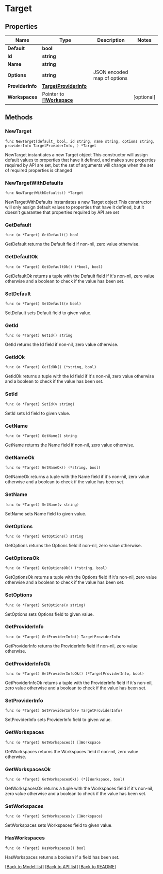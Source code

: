# Target

## Properties

Name | Type | Description | Notes
------------ | ------------- | ------------- | -------------
**Default** | **bool** |  | 
**Id** | **string** |  | 
**Name** | **string** |  | 
**Options** | **string** | JSON encoded map of options | 
**ProviderInfo** | [**TargetProviderInfo**](TargetProviderInfo.md) |  | 
**Workspaces** | Pointer to [**[]Workspace**](Workspace.md) |  | [optional] 

## Methods

### NewTarget

`func NewTarget(default_ bool, id string, name string, options string, providerInfo TargetProviderInfo, ) *Target`

NewTarget instantiates a new Target object
This constructor will assign default values to properties that have it defined,
and makes sure properties required by API are set, but the set of arguments
will change when the set of required properties is changed

### NewTargetWithDefaults

`func NewTargetWithDefaults() *Target`

NewTargetWithDefaults instantiates a new Target object
This constructor will only assign default values to properties that have it defined,
but it doesn't guarantee that properties required by API are set

### GetDefault

`func (o *Target) GetDefault() bool`

GetDefault returns the Default field if non-nil, zero value otherwise.

### GetDefaultOk

`func (o *Target) GetDefaultOk() (*bool, bool)`

GetDefaultOk returns a tuple with the Default field if it's non-nil, zero value otherwise
and a boolean to check if the value has been set.

### SetDefault

`func (o *Target) SetDefault(v bool)`

SetDefault sets Default field to given value.


### GetId

`func (o *Target) GetId() string`

GetId returns the Id field if non-nil, zero value otherwise.

### GetIdOk

`func (o *Target) GetIdOk() (*string, bool)`

GetIdOk returns a tuple with the Id field if it's non-nil, zero value otherwise
and a boolean to check if the value has been set.

### SetId

`func (o *Target) SetId(v string)`

SetId sets Id field to given value.


### GetName

`func (o *Target) GetName() string`

GetName returns the Name field if non-nil, zero value otherwise.

### GetNameOk

`func (o *Target) GetNameOk() (*string, bool)`

GetNameOk returns a tuple with the Name field if it's non-nil, zero value otherwise
and a boolean to check if the value has been set.

### SetName

`func (o *Target) SetName(v string)`

SetName sets Name field to given value.


### GetOptions

`func (o *Target) GetOptions() string`

GetOptions returns the Options field if non-nil, zero value otherwise.

### GetOptionsOk

`func (o *Target) GetOptionsOk() (*string, bool)`

GetOptionsOk returns a tuple with the Options field if it's non-nil, zero value otherwise
and a boolean to check if the value has been set.

### SetOptions

`func (o *Target) SetOptions(v string)`

SetOptions sets Options field to given value.


### GetProviderInfo

`func (o *Target) GetProviderInfo() TargetProviderInfo`

GetProviderInfo returns the ProviderInfo field if non-nil, zero value otherwise.

### GetProviderInfoOk

`func (o *Target) GetProviderInfoOk() (*TargetProviderInfo, bool)`

GetProviderInfoOk returns a tuple with the ProviderInfo field if it's non-nil, zero value otherwise
and a boolean to check if the value has been set.

### SetProviderInfo

`func (o *Target) SetProviderInfo(v TargetProviderInfo)`

SetProviderInfo sets ProviderInfo field to given value.


### GetWorkspaces

`func (o *Target) GetWorkspaces() []Workspace`

GetWorkspaces returns the Workspaces field if non-nil, zero value otherwise.

### GetWorkspacesOk

`func (o *Target) GetWorkspacesOk() (*[]Workspace, bool)`

GetWorkspacesOk returns a tuple with the Workspaces field if it's non-nil, zero value otherwise
and a boolean to check if the value has been set.

### SetWorkspaces

`func (o *Target) SetWorkspaces(v []Workspace)`

SetWorkspaces sets Workspaces field to given value.

### HasWorkspaces

`func (o *Target) HasWorkspaces() bool`

HasWorkspaces returns a boolean if a field has been set.


[[Back to Model list]](../README.md#documentation-for-models) [[Back to API list]](../README.md#documentation-for-api-endpoints) [[Back to README]](../README.md)


